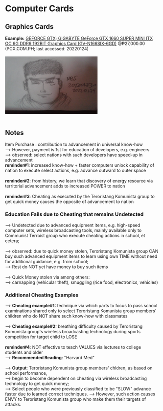 # Computer Cards
## Graphics Cards
<b>Example:</b> [GEFORCE GTX; GIGABYTE GeForce GTX 1660 SUPER MINI ITX OC 6G DDR6 192BIT Graphics Card (GV-N166SIX-6GD)](https://pcx.com.ph/shop/gigabyte-geforce-gtx-1660-super-mini-itx-oc-6g-ddr6-192bit-graphics-card/#&gid=1&pid=1) @₱27,000.00 (PCX.COM.PH; last accessed: 20220124)
<br/><br/>
<img src="https://github.com/usbong/documentation/blob/master/Usbong/R%26D/Notes/References/books/res/referenceStreetFighterVsSNK2EtCeteraVersion2022012406115.jpg" width="60%"><br/>
<br/>
## Notes
Item Purchase : contribution to advancement in universal know-how<br/>
--> However, payment is 1st for education of developers, e.g. engineers<br/>
--> observed: select nations with such developers have speed-up in advancement<br/>
<b>reminder#1</b>: increased know-how + faster computers unlock capability of nation to execute select actions, e.g. advance outward to outer space<br/>
<br/>
<b>reminder#2</b>: from history, we learn that discovery of energy resource via territorial advancement adds to increased POWER to nation<br/>
<br/>
<b>reminder#3</b>: Cheating as executed by the Teroristang Komunista group to get quick money causes the opposite of advancement to nation

### Education Fails due to Cheating that remains Undetected
--> Undetected due to advanced equipment items, e.g. high-speed computer sets, wireless broadcasting tools, mainly available only to Communist Terroist group who execute cheating actions in school, et cetera;<br/>
<br/>
--> observed: due to quick money stolen, Teroristang Komunista group CAN buy such advanced equipment items to learn using own TIME without need for additional guidance, e.g. from school;<br/>
--> Rest do NOT yet have money to buy such items<br/>
<br/>
--> Quick Money stolen via among others:<br/>
--> carnapping (vehicular theft), smuggling (rice food, electronics, vehicles)

### Additional Cheating Examples
--> <b>Cheating example#1:</b> technique via which parts to focus to pass school examinations shared only to select Teroristang Komunista group members' children who do NOT share such know-how with classmates<br/>
<br/>
--> <b>Cheating example#2:</b> breathing difficulty caused by Teroristang Komunista group's wireless broadcasting technology during sports competition for target child to LOSE<br/>
<br/>
<b>reminder#4</b>: NOT effective to teach VALUES via lectures to college students and older<br/>
--> <b>Recommended Reading</b>: "Harvard Med"<br/>
<br/>
--> <b>Output</b>: Teroristang Komunista group members' chldren, as based on school performance,<br/>
--> begin to become dependent on cheating via wireless broadcasting technology to get quick money;<br/>
--> Select people who were previously classified to be "SLOW" advance faster due to learned correct techniques.
--> However, such action causes ENVY to Teroristang Komunista group who make them their targets of attacks.<br/>
